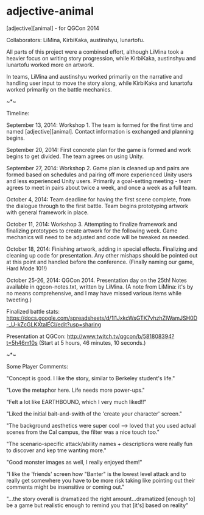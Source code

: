 adjective-animal
================

[adjective][animal] - for QGCon 2014

Collaborators: LiMina, KirbiKaka, austinshyu, lunartofu.

All parts of this project were a combined effort, although LiMina took a heavier focus on writing story progression, while KirbiKaka, austinshyu and lunartofu worked more on artwork.

In teams, LiMina and austinshyu worked primarily on the narrative and handling user input to move the story along, while KirbiKaka and lunartofu worked primarily on the battle mechanics.

~*~

Timeline:

September 13, 2014: Workshop 1. The team is formed for the first time and named [adjective][animal]. Contact information is exchanged and planning begins.

September 20, 2014: First concrete plan for the game is formed and work begins to get divided. The team agrees on using Unity.

September 27, 2014: Workshop 2. Game plan is cleaned up and pairs are formed based on schedules and pairing off more experienced Unity users and less experienced Unity users. Primarily a goal-setting meeting - team agrees to meet in pairs about twice a week, and once a week as a full team.

October 4, 2014: Team deadline for having the first scene complete, from the dialogue through to the first battle. Team begins prototyping artwork with general framework in place.

October 11, 2014: Workshop 3. Attempting to finalize framework and finalizing prototypes to create artwork for the following week. Game mechanics will need to be adjusted and code will be tweaked as needed.

October 18, 2014: Finishing artwork, adding in special effects. Finalizing and cleaning up code for presentation. Any other mishaps should be pointed out at this point and handled before the conference. (Finally naming our game, Hard Mode 101!)

October 25-26, 2014: QGCon 2014. Presentation day on the 25th! Notes available in qgcon-notes.txt, written by LiMina. (A note from LiMina: it's by no means comprehensive, and I may have missed various items while tweeting.)

Finalized battle stats: https://docs.google.com/spreadsheets/d/1l1JxkcWsGTK7vhzhZlWamJSH0D-_U-kZcGLKXtalECI/edit?usp=sharing

Presentation at QGCon: http://www.twitch.tv/qgcon/b/581808394?t=5h46m10s (Start at 5 hours, 46 minutes, 10 seconds.)

~*~

Some Player Comments:

"Concept is good. I like the story, similar to Berkeley student's life."

"Love the metaphor here. Life needs more power-ups."

"Felt a lot like EARTHBOUND, which I very much liked!!"

"Liked the initial bait-and-swith of the 'create your character' screen."

"The background aesthetics were super cool --> loved that you used actual scenes from the Cal campus, the filter was a nice touch too."

"The scenario-specific attack/ability names + descriptions were really fun to discover and kep tme wanting more."

"Good monster images as well, I really enjoyed them!"

"I like the 'friends' screen how "Banter" is the lowest level attack and to really get somewhere you have to be more risk taking like pointing out their comments might be insensitive or coming out."

"...the story overall is dramatized the right amount...dramatized [enough to] be a game but realistic enough to remind you that [it's] based on reality"
